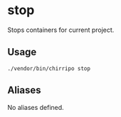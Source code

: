 # stop

Stops containers for current project.

## Usage

```
./vendor/bin/chirripo stop
```

## Aliases

No aliases defined.
